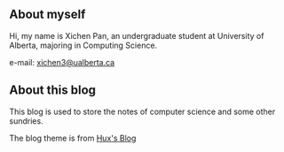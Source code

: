 About myself
-------
Hi, my name is Xichen Pan, an undergraduate student at University of Alberta, majoring in Computing Science.

e-mail: xichen3@ualberta.ca

About this blog
-------
This blog is used to store the notes of computer science and some other sundries.

The blog theme is from [Hux's Blog](https://huangxuan.me/)

